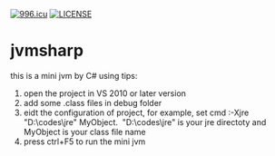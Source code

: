 [![996.icu](https://img.shields.io/badge/link-996.icu-red.svg)](https://996.icu)
[![LICENSE](https://img.shields.io/badge/license-Anti%20996-blue.svg)](https://github.com/996icu/996.ICU/blob/master/LICENSE)
# jvmsharp
this is a mini jvm by C#
using tips:
1. open the project in VS 2010 or later version
2. add some .class files in debug folder
3. eidt the configuration of project, for example, set cmd :-Xjre "D:\codes\jre" MyObject.  "D:\codes\jre" is your jre directoty and MyObject is your class file name
4. press ctrl+F5 to run the mini jvm
